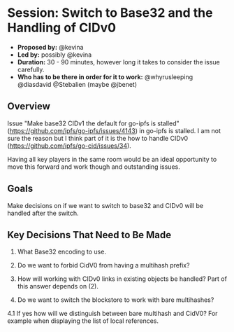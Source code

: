 # Session: Switch to Base32 and the Handling of CIDv0

- **Proposed by:** @kevina
- **Led by:** possibly @kevina
- **Duration:** 30 - 90 minutes, however long it takes to consider the issue carefully.
- **Who has to be there in order for it to work:** @whyrusleeping @diasdavid @Stebalien (maybe @jbenet)

## Overview

Issue "Make base32 CIDv1 the default for go-ipfs is stalled" (https://github.com/ipfs/go-ipfs/issues/4143) in go-ipfs is stalled.  I am not sure the reason but I think part of it is the how to handle CIDv0 (https://github.com/ipfs/go-cid/issues/34).

Having all key players in the same room would be an ideal opportunity to move this forward and work though and outstanding issues.

## Goals

Make decisions on if we want to switch to base32 and CIDv0 will be handled after the switch.

## Key Decisions That Need to Be Made

1. What Base32 encoding to use.

2. Do we want to forbid CidV0 from having a multihash prefix?

3. How will working with CIDv0 links in existing objects be handled?  Part of this answer depends on (2).

4. Do we want to switch the blockstore to work with bare multihashes?

4.1 If yes how will we distinguish between bare multihash and CidV0?  For example when displaying the list of local references.


